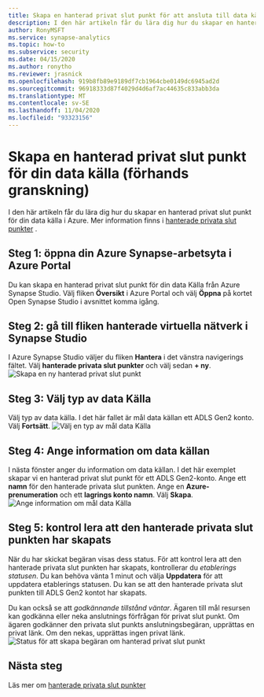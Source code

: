 ```yaml
---
title: Skapa en hanterad privat slut punkt för att ansluta till data källans resultat
description: I den här artikeln får du lära dig hur du skapar en hanterad privat slut punkt till dina data källor från en Azure Synapse-arbetsyta.
author: RonyMSFT
ms.service: synapse-analytics
ms.topic: how-to
ms.subservice: security
ms.date: 04/15/2020
ms.author: ronytho
ms.reviewer: jrasnick
ms.openlocfilehash: 919b8fb89e9189df7cb1964cbe0149dc6945ad2d
ms.sourcegitcommit: 96918333d87f4029d4d6af7ac44635c833abb3da
ms.translationtype: MT
ms.contentlocale: sv-SE
ms.lasthandoff: 11/04/2020
ms.locfileid: "93323156"
---
```

# <a name="create-a-managed-private-endpoint-to-your-data-source-preview"></a>Skapa en hanterad privat slut punkt för din data källa (förhands granskning)

I den här artikeln får du lära dig hur du skapar en hanterad privat slut punkt för din data källa i Azure. Mer information finns i [hanterade privata slut punkter](./synapse-workspace-managed-private-endpoints.md) .

## <a name="step-1-open-your-azure-synapse-workspace-in-azure-portal"></a>Steg 1: öppna din Azure Synapse-arbetsyta i Azure Portal

Du kan skapa en hanterad privat slut punkt för din data Källa från Azure Synapse Studio. Välj fliken **Översikt** i Azure Portal och välj **Öppna** på kortet Open Synapse Studio i avsnittet komma igång.

## <a name="step-2-navigate-to-the-managed-virtual-networks-tab-in-synapse-studio"></a>Steg 2: gå till fliken hanterade virtuella nätverk i Synapse Studio

I Azure Synapse Studio väljer du fliken **Hantera** i det vänstra navigerings fältet. Välj **hanterade privata slut punkter** och välj sedan **+ ny**.
![Skapa en ny hanterad privat slut punkt](./media/how-to-create-managed-private-endpoints/managed-private-endpoint-2.png)

## <a name="step-3-select-the-data-source-type"></a>Steg 3: Välj typ av data Källa

Välj typ av data källa. I det här fallet är mål data källan ett ADLS Gen2 konto. Välj **Fortsätt**.
![Välj en typ av mål data Källa](./media/how-to-create-managed-private-endpoints/managed-private-endpoint-3.png)

## <a name="step-4-enter-information-about-the-data-source"></a>Steg 4: Ange information om data källan

I nästa fönster anger du information om data källan. I det här exemplet skapar vi en hanterad privat slut punkt för ett ADLS Gen2-konto. Ange ett **namn** för den hanterade privata slut punkten. Ange en **Azure-prenumeration** och ett **lagrings konto namn**. Välj **Skapa**.
![Ange information om mål data Källa](./media/how-to-create-managed-private-endpoints/managed-private-endpoint-4.png)

## <a name="step-5-verify-that-your-managed-private-endpoint-was-successfully-created"></a>Steg 5: kontrol lera att den hanterade privata slut punkten har skapats

När du har skickat begäran visas dess status. För att kontrol lera att den hanterade privata slut punkten har skapats, kontrollerar du *etablerings statusen*. Du kan behöva vänta 1 minut och välja **Uppdatera** för att uppdatera etablerings statusen. Du kan se att den hanterade privata slut punkten till ADLS Gen2 kontot har skapats.

Du kan också se att *godkännande tillstånd* *väntar*. Ägaren till mål resursen kan godkänna eller neka anslutnings förfrågan för privat slut punkt. Om ägaren godkänner den privata slut punkts anslutningsbegäran, upprättas en privat länk. Om den nekas, upprättas ingen privat länk.
![Status för att skapa begäran om hanterad privat slut punkt](./media/how-to-create-managed-private-endpoints/managed-private-endpoint-5.png)

## <a name="next-steps"></a>Nästa steg

Läs mer om [hanterade privata slut punkter](./synapse-workspace-managed-private-endpoints.md)